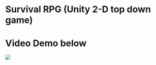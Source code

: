 # Survival RPG (Unity 2-D top down game)

# Video Demo below 

[![](http://img.youtube.com/vi/BqAglOWYjjc/0.jpg)](https://www.youtube.com/watch?v=XaQPxhIAzC0")
